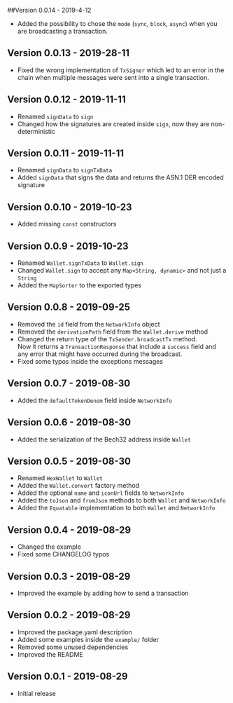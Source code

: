 ##Version 0.0.14 - 2019-4-12
* Added the possibility to chose the `mode` (`sync`, `block`, `async`) 
  when you are broadcasting a transaction.

## Version 0.0.13 - 2019-28-11
* Fixed the wrong implementation of `TxSigner` which led to an 
  error in the chain when multiple messages were sent into a single transaction.
## Version 0.0.12 - 2019-11-11
* Renamed `signData` to `sign` 
* Changed how the signatures are created inside `sign`, now they are non-deterministic 

## Version 0.0.11 - 2019-11-11
* Renamed `signData` to `signTxData` 
* Added `signData` that signs the data and returns the ASN.1 DER encoded signature

## Version 0.0.10 - 2019-10-23
* Added missing `const` constructors

## Version 0.0.9 - 2019-10-23
* Renamed `Wallet.signTxData` to `Wallet.sign`
* Changed `Wallet.sign` to accept any `Map<String, dynamic>` and not just a `String`
* Added the `MapSorter` to the exported types

## Version 0.0.8 - 2019-09-25
* Removed the `id` field from the `NetworkInfo` object
* Removed the `derivationPath` field from the `Wallet.derive` method
* Changed the return type of the `TxSender.broadcastTx` method.  
   Now it returns a `TransactionResponse` that include a `success` field and any error 
   that might have occurred during the broadcast.
* Fixed some typos inside the exceptions messages

## Version 0.0.7 - 2019-08-30
* Added the `defaultTokenDenom` field inside `NetworkInfo`

## Version 0.0.6 - 2019-08-30
* Added the serialization of the Bech32 address inside `Wallet` 

## Version 0.0.5 - 2019-08-30
* Renamed `HexWallet` to `Wallet` 
* Added the `Wallet.convert` factory method
* Added the optional `name` and `iconUrl` fields to `NetworkInfo`
* Added the `toJson` and `fromJson` methods to both `Wallet` and `NetworkInfo`
* Added the `Equatable` implementation to both `Wallet` and `NetworkInfo` 

## Version 0.0.4 - 2019-08-29
* Changed the example 
* Fixed some CHANGELOG typos

## Version 0.0.3 - 2019-08-29
* Improved the example by adding how to send a transaction

## Version 0.0.2 - 2019-08-29
* Improved the package.yaml description
* Added some examples inside the `example/` folder
* Removed some unused dependencies
* Improved the README

## Version 0.0.1 - 2019-08-29
* Initial release
